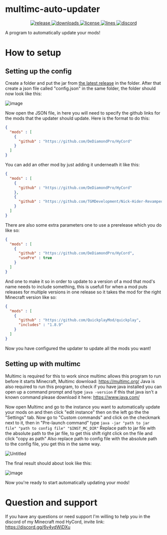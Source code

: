# multimc-auto-updater
<p align="center">
<a href="https://github.com/DeDiamondPro/HyCord/releases" target="_blank">
<img alt="release" src="https://img.shields.io/github/v/release/DeDiamondPro/multimc-auto-updater?color=00FFFF&style=for-the-badge" />
</a>
<a href="https://github.com/DeDiamondPro/HyCord/releases" target="_blank">
<img alt="downloads" src="https://img.shields.io/github/downloads/DeDiamondPro/multimc-auto-updater/total?color=00FFFF&style=for-the-badge" />
</a>
<a href="https://github.com/DeDiamondPro/HyCord/blob/master/LICENSE">
    <img alt="license" src="https://img.shields.io/github/license/DeDiamondPro/multimc-auto-updater?color=00FFFF&style=for-the-badge">
 </a>
  <a href="https://github.com/DeDiamondPro/HyCord/">
    <img alt="lines" src="https://img.shields.io/tokei/lines/github/DeDiamondPro/multimc-auto-updater?color=00FFFF&style=for-the-badge">
 </a>
    <a href="https://discord.gg/ZBNS8jsAMd" target="_blank">
    <img alt="discord" src="https://img.shields.io/discord/822066990423605249?color=00FFFF&label=discord&style=for-the-badge" />
  </a>
 </p>
A program to automatically update your mods!

# How to setup
## Setting up the config
Create a folder and put the jar from [the latest release](https://github.com/DeDiamondPro/multimc-auto-updater/releases/latest) in the folder.
After that create a json file called "config.json" in the same folder, the folder should now look like this:

![image](https://user-images.githubusercontent.com/67508414/126784258-c431700c-7d92-434f-9c6b-cdea342ec3c9.png)

Now open the JSON file, in here you will need to specify the github links for the mods that the updater should update. Here is the format to do this:
```json
{
  "mods" : [
    {
      "github" : "https://github.com/DeDiamondPro/HyCord"
    }
  ]
}
```
You can add an other mod by just adding it underneath it like this:
```json
{
  "mods" : [
    {
      "github" : "https://github.com/DeDiamondPro/HyCord"
    },
    {
      "github" : "https://github.com/TGMDevelopment/Nick-Hider-Revamped-Forge"
    }
  ]
}
```
There are also some extra parameters one to use a prerelease which you do like so:
```json
{
  "mods" : [
    {
      "github" : "https://github.com/DeDiamondPro/HyCord",
      "usePre" : true
    }
  ]
}
```
And one to make it so in order to update to a version of a mod that mod's name needs to include something, this is usefull for when a mod puts releases for multiple versions in one release so it takes the mod for the right Minecraft version like so:
```json
{
  "mods" : [
    {
	  "github" : "https://github.com/QuickplayMod/quickplay",
	  "includes" : "1.8.9"
    }
  ]
}
```
Now you have configured the updater to update all the mods you want!
## Setting up with multimc
Multimc is required for this to work since multimc allows this program to run before it starts Minecraft, Multimc download: https://multimc.org/
Java is also required to run this program, to check if you have java installed you can open up a command prompt and type `java -version` if this that java isn't a known command please download it here: https://www.java.com/

Now open Multimc and go to the instance you want to automatically update your mods on and then click "edit instance" then on the left go the the "Settings" tab.
Now go to "Custom commands" and click on the checkmark next to it, then in "Pre-launch command" type `java -jar "path to jar file" "path to config file" "$INST_MC_DIR"`
Replace path to jar file with the absolute path to the jar file, to get this shift right click on the file and click "copy as path"
Also replace path to config file with the absolute path to the config file, you get this in the same way.

![Untitled](https://user-images.githubusercontent.com/67508414/126787570-1ed3711d-a487-4064-854d-ef6e2f591d7a.png)

The final result should about look like this:

![image](https://user-images.githubusercontent.com/67508414/126787841-96cc10f1-c21a-4bf4-a0db-fe66bda575cf.png)

Now you're ready to start automatically updating your mods!

# Question and support
If you have any questions or need support I'm willing to help you in the discord of my Minecraft mod HyCord, invite link: https://discord.gg/6v4ydWjDXu
